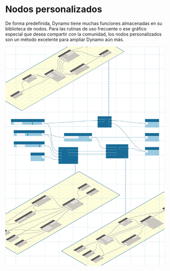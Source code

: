 

# Nodos personalizados

De forma predefinida, Dynamo tiene muchas funciones almacenadas en su biblioteca de nodos. Para las rutinas de uso frecuente o ese gráfico especial que desea compartir con la comunidad, los nodos personalizados son un método excelente para ampliar Dynamo aún más.

![IMAGEN](images/10/customNodes_cover01.jpg)

